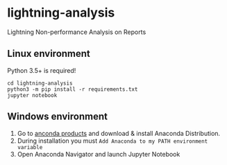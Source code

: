 # lightning-analysis
Lightning  Non-performance Analysis on Reports

## Linux environment

Python 3.5+ is required!

``` 
cd lightning-analysis
python3 -m pip install -r requirements.txt
jupyter notebook
```

## Windows environment

1. Go to [anconda products](https://www.anaconda.com/products/distribution) and download & install Anaconda Distribution.
2. During installation you must `Add Anaconda to my PATH environment variable`
4. Open Anaconda Navigator and launch Jupyter Notebook
